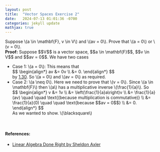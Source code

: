 ```yaml
---
layout: post
title:  "Vector Spaces Exercise 2"
date:   2024-07-13 01:01:36 -0700
categories: jekyll update
mathjax: true
---
```

<div class="pdiv">
  Suppose \(a \in \mathbf{F}, v \in V\) and \(av = 0\). Prove that \(a = 0\) or \(v = 0\).
</div>
<b>Proof:</b>
Suppose $$V$$ is a vector space, $$a \in \mathbf{F}$$, $$v \in V$$ and $$av = 0$$. We have two cases
<ul> 
	<li> Case 1: \(a = 0\): This means that
	<div>
	$$
	\begin{align*}
	av &= 0v \\
	   &= 0.
	\end{align*}
	$$
	</div>
	by <a href="https://linear.axler.net/LADR4e.pdf">1.30</a>. So \(a = 0\) and \(av = 0\) as required.</li>
	<li> Case 2: \(a \neq 0\). Here we need to prove that \(v = 0\). Since \(a \in \mathbf{F}\) then \(a\) has a multiplicative inverse \(\frac{1}{a}\). So
	<div>
	$$
	\begin{align*}
	v &= 1v \\
	&= \left(\frac{1}{a}a\right)v \\
	&= \frac{1}{a}(av) \quad \quad \text{(because multiplication is commutative)} \\
	&= \frac{1}{a}(0) \quad \quad \text{because $$av = 0$$} \\
	&= 0.
	\end{align*}
	$$
	</div>
As we wanted to show. \(\blacksquare\)
</li>
</ul>
<br>
<!------------------------------------------------------------------------------------>
<h4>References:</h4>
<ul>
<li><a href="https://linear.axler.net">Linear Algebra Done Right by Sheldon Axler</a></li>
</ul>
